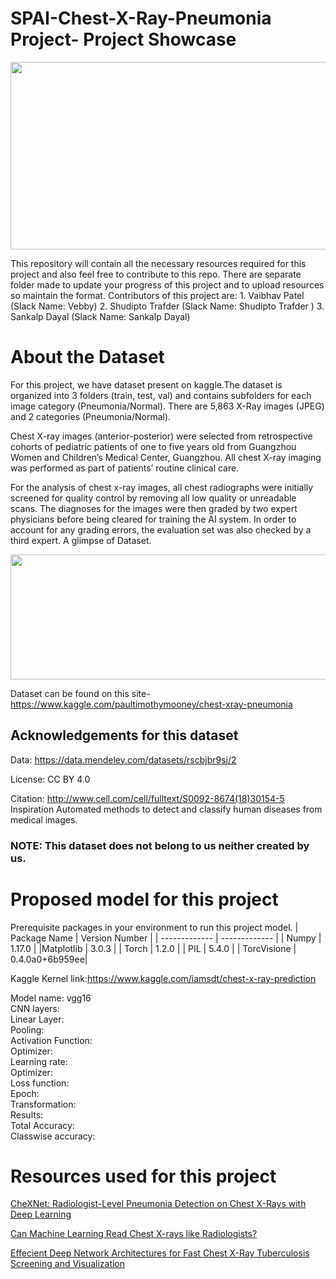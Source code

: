 # SPAI-Chest-X-Ray-Pneumonia Project- Project Showcase
<p align="center">
  <img width="1250" height="300" src="https://github.com/VAIBHAVPATEL97/SPAIC-Pneumonia-Project/blob/master/project%20showcase.jpg">
</p>
This repository will contain all the necessary resources required for this project and also feel free to contribute to this repo.
There are separate folder made to update your progress of this project and to upload resources so maintain the format.
Contributors of this project are:
1. Vaibhav Patel (Slack Name: Vebby)
2. Shudipto Trafder (Slack Name: Shudipto Trafder )
3. Sankalp Dayal (Slack Name: Sankalp Dayal)

# About the Dataset
For this project, we have dataset present on kaggle.The dataset is organized into 3 folders (train, test, val) and contains subfolders for each image category (Pneumonia/Normal). There are 5,863 X-Ray images (JPEG) and 2 categories (Pneumonia/Normal).

Chest X-ray images (anterior-posterior) were selected from retrospective cohorts of pediatric patients of one to five years old from Guangzhou Women and Children’s Medical Center, Guangzhou. All chest X-ray imaging was performed as part of patients’ routine clinical care.

For the analysis of chest x-ray images, all chest radiographs were initially screened for quality control by removing all low quality or unreadable scans. The diagnoses for the images were then graded by two expert physicians before being cleared for training the AI system. In order to account for any grading errors, the evaluation set was also checked by a third expert.
A glimpse of Dataset.

<p align="center">
  <img width="560" height="200" src="https://github.com/VAIBHAVPATEL97/SPAIC-Pneumonia-Project/blob/master/jZqpV51.png">
</p>

Dataset can be found on this site-https://www.kaggle.com/paultimothymooney/chest-xray-pneumonia
## Acknowledgements for this dataset
Data: https://data.mendeley.com/datasets/rscbjbr9sj/2

License: CC BY 4.0

Citation: http://www.cell.com/cell/fulltext/S0092-8674(18)30154-5
Inspiration
Automated methods to detect and classify human diseases from medical images.
### NOTE: This dataset does not belong to us neither created by us.

# Proposed model for this project
Prerequisite packages in your environment to run this project model.
| Package Name  | Version Number |
| ------------- | ------------- |
| Numpy | 1.17.0 |
|Matplotlib  | 3.0.3 |
| Torch  | 1.2.0  |
| PIL  | 5.4.0 |
| TorcVisione  |  0.4.0a0+6b959ee|

Kaggle Kernel link:https://www.kaggle.com/iamsdt/chest-x-ray-prediction

Model name: vgg16 <br>
CNN layers:<br>
Linear Layer:<br>
Pooling:<br>
Activation Function:<br>
Optimizer:<br>
Learning rate:<br>
Optimizer:<br>
Loss function:<br>
Epoch:<br>
Transformation:<br>
Results:<br>
Total Accuracy:<br>
Classwise accuracy:<br>

# Resources used for this project
[CheXNet: Radiologist-Level Pneumonia Detection on Chest X-Rays with Deep Learning](https://stanfordmlgroup.github.io/projects/chexnet/)

[Can Machine Learning Read Chest X-rays like Radiologists?](https://towardsdatascience.com/can-machine-learning-read-chest-x-rays-like-radiologists-part-1-7182cf4b87ff)

[Effecient Deep Network Architectures for Fast Chest X-Ray Tuberculosis Screening and Visualization](https://www.nature.com/articles/s41598-019-42557-4.pdf)
